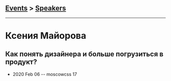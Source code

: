 ## [Events](../README.md) > [Speakers](../speakers.md)
---

# Ксения Майорова

## Как понять дизайнера и больше погрузиться в продукт?
- 2020 Feb 06 -- moscowcss 17    
